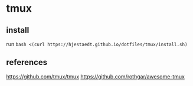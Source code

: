 # tmux

## install

run `bash <(curl https://hjestaedt.github.io/dotfiles/tmux/install.sh)`

## references

https://github.com/tmux/tmux
https://github.com/rothgar/awesome-tmux
